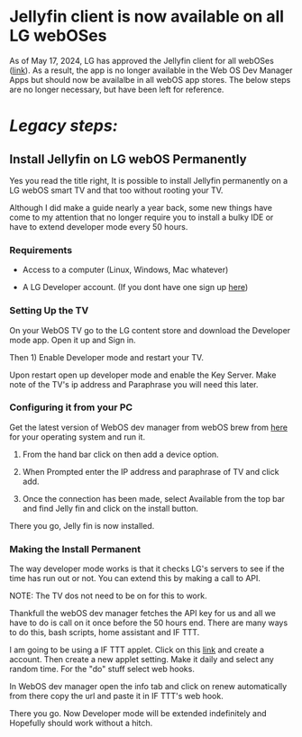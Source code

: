 # Jellyfin client is now available on all LG webOSes
As of May 17, 2024, LG has approved the Jellyfin client for all webOSes ([link](https://github.com/jellyfin/jellyfin-webos/issues/169#issuecomment-2002719660)). As a result, the app is no longer available in the Web OS Dev Manager Apps but should now be availalbe in all webOS app stores. The below steps are no longer necessary, but have been left for reference.

# *Legacy steps:*

## Install Jellyfin on LG webOS Permanently
Yes you read the title right, It is possible to install Jellyfin permanently on a LG webOS smart TV and that too without rooting your TV.

Although I did make a guide nearly a year back, some new things have come to my attention that no longer require you to install a bulky IDE or have to extend developer mode every 50 hours.

### Requirements

- Access to a computer (Linux, Windows, Mac whatever)

- A LG Developer account. (If you dont have one sign up [here](https://webostv.developer.lge.com/develop/app-test/preparing-account/)) 

### Setting Up the TV

On your WebOS TV go to the LG content store and download the Developer mode app. Open it up and Sign in.

Then 1) Enable Developer mode and restart your TV.

Upon restart open up developer mode and enable the Key Server. Make note of the TV's ip address and Paraphrase you will need this later.

### Configuring it from your PC

Get the latest version of WebOS dev manager from webOS brew from [here](https://github.com/webosbrew/dev-manager-desktop) for your operating system and run it.

1. From the hand bar click on then add a device option.

2. When Prompted enter the IP address and paraphrase of TV and click add.

3. Once the connection has been made, select Available from the top bar and find Jelly fin and click on the install button.

There you go, Jelly fin is now installed.

### Making the Install Permanent

The way developer mode works is that it checks LG's servers to see if the time has run out or not. You can extend this by making a call to API. 

NOTE: The TV dos not need to be on for this to work.

Thankfull the webOS dev manager fetches the API key for us and all we have to do is call on it once before the 50 hours end. There are many ways to do this, bash scripts, home assistant and IF TTT.

I am going to be using a IF TTT applet. Click on this [link](https://ifttt.com/create) and create a account. Then create a new applet setting. Make it daily and select any random time. For the "do" stuff select web hooks.

In WebOS dev manager open the info tab and click on renew automatically from there copy the url and paste it in IF TTT's web hook.

There you go. Now Developer mode will be extended indefinitely and Hopefully should work without a hitch.

